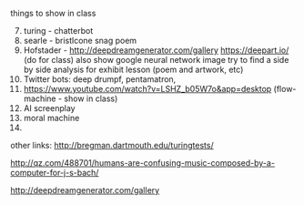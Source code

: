 things to show in class

7. turing - chatterbot
8. searle - bristlcone snag poem
9. Hofstader -
http://deepdreamgenerator.com/gallery
https://deepart.io/
(do for class)
also show google neural network image
try to find a side by side analysis for exhibit lesson (poem and artwork, etc)
10. Twitter bots: deep drumpf, pentamatron,
11. https://www.youtube.com/watch?v=LSHZ_b05W7o&app=desktop (flow-machine - show in class)
12. AI screenplay
13. moral machine  
14.

other links:
http://bregman.dartmouth.edu/turingtests/

http://qz.com/488701/humans-are-confusing-music-composed-by-a-computer-for-j-s-bach/

http://deepdreamgenerator.com/gallery
